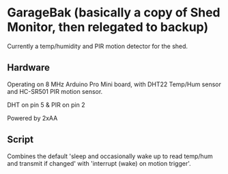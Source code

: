 # GarageBak (basically a copy of Shed Monitor, then relegated to backup)

Currently a temp/humidity and PIR motion detector for the shed.


## Hardware

Operating on 8 MHz Arduino Pro Mini board, with DHT22 Temp/Hum sensor and HC-SR501 PIR motion sensor.

DHT on pin 5 & PIR on pin 2

Powered by 2xAA

## Script

Combines the default 'sleep and occasionally wake up to read temp/hum and transmit if changed' with 'interrupt (wake) on motion trigger'.


